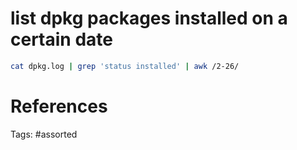 # list dpkg packages installed on a certain date
```bash
cat dpkg.log | grep 'status installed' | awk /2-26/
```

# References

Tags:
    #assorted

